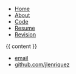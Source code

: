 <!DOCTYPE html>
  <html>
    <head>
      <title>{{ page.title }}</title>
      <!-- link to main stylesheet -->
      <link rel="stylesheet" type="text/css" href="/css/main.css">
    </head>
    <body>
      <nav>
          <ul>
              <li><a href="/">Home</a></li>
              <li><a href="/about">About</a></li>
              <li><a href="/codes">Code</a></li>
              <li><a href="/resume">Resume</a></li>
              <li><a href="/revision">Revision</a></li>
          </ul>
      </nav>
      <div class="container">
      {{ content }}
      </div><!-- /.container -->
      <footer>
          <ul>
              <li><a href="mailto:jlenriquez@gmail.com">email</a></li>
              <li><a href="https://github.com/jlenriquez">github.com/jlenriquez</a></li>
        </ul>
      </footer>
    </body>
  </html>